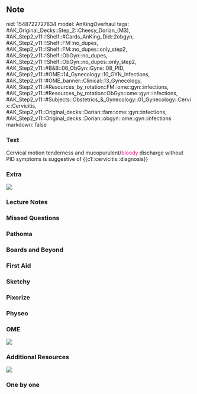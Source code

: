 ## Note
nid: 1548722727834
model: AnKingOverhaul
tags: #AK_Original_Decks::Step_2::Cheesy_Dorian_(M3), #AK_Step2_v11::!Shelf::#Cards_AnKing_Did::2obgyn, #AK_Step2_v11::!Shelf::FM::no_dupes, #AK_Step2_v11::!Shelf::FM::no_dupes::only_step2, #AK_Step2_v11::!Shelf::ObGyn::no_dupes, #AK_Step2_v11::!Shelf::ObGyn::no_dupes::only_step2, #AK_Step2_v11::#B&B::06_ObGyn::Gyne::08_PID, #AK_Step2_v11::#OME::14_Gynecology::10_GYN_Infections, #AK_Step2_v11::#OME_banner::Clinical::13_Gynecology, #AK_Step2_v11::#Resources_by_rotation::FM::ome::gyn::infections, #AK_Step2_v11::#Resources_by_rotation::ObGyn::ome::gyn::infections, #AK_Step2_v11::#Subjects::Obstetrics_&_Gynecology::01_Gynecology::Cervix::Cervicitis, #AK_Step2_v11::Original_decks::Dorian::fam::ome::gyn::infections, #AK_Step2_v11::Original_decks::Dorian::obgyn::ome::gyn::infections
markdown: false

### Text
Cervical motion tenderness and mucopurulent/<font color=
"#FC0280">bloody</font> discharge without PID symptoms is
suggestive of {{c1::cervicitis::diagnosis}}

### Extra
<img src="paste-346088464711681.jpg" class="resizer">

### Lecture Notes


### Missed Questions


### Pathoma


### Boards and Beyond


### First Aid


### Sketchy


### Pixorize


### Physeo


### OME
<div class="ome-widget">
  <a href=
  "https://onlinemeded.org/spa/gynecology?ref=anki"><img src=
  "_OME_AnkiFlashcards_Topic_1.png"></a>
</div>

### Additional Resources
<img src="paste-3045819007631361.jpg" class="resizer">

### One by one

